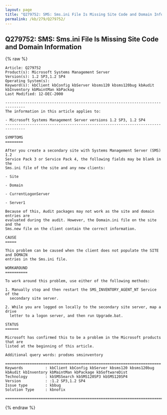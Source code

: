 ```yaml
---
layout: page
title: "Q279752: SMS: Sms.ini File Is Missing Site Code and Domain Information"
permalink: /kb/279/Q279752/
---
```


## Q279752: SMS: Sms.ini File Is Missing Site Code and Domain Information

{% raw %}

	Article: Q279752
	Product(s): Microsoft Systems Management Server
	Version(s): 1.2 SP3,1.2 SP4
	Operating System(s): 
	Keyword(s): kbClient kbConfig kbServer kbsms120 kbsms120bug kbAudit kbInventory kbMaintMan kbPackag
	Last Modified: 12-DEC-2000
	
	-------------------------------------------------------------------------------
	The information in this article applies to:
	
	- Microsoft Systems Management Server versions 1.2 SP3, 1.2 SP4 
	-------------------------------------------------------------------------------
	
	SYMPTOMS
	========
	
	After you create a secondary site with Systems Management Server (SMS) 1.2
	Service Pack 3 or Service Pack 4, the following fields may be blank in the
	Sms.ini file of the site and any new clients:
	
	- Site
	
	- Domain
	
	- CurrentLogonServer
	
	- Server1
	
	Because of this, Audit packages may not work as the site and domain entries are
	evaluated during the audit. However, the Domain.ini file on the site and the
	Sms.new file on the client contain the correct information.
	
	CAUSE
	=====
	
	This problem can be caused when the client does not populate the SITE and DOMAIN
	entries in the Sms.ini file.
	
	WORKAROUND
	==========
	
	To work around this problem, use either of the following methods:
	
	1. Manually stop and then restart the SMS_INVENTORY_AGENT_NT Service of the
	  secondary site server.
	
	2. While you are logged on locally to the secondary site server, map a drive
	  letter to a logon server, and then run Upgrade.bat.
	
	STATUS
	======
	
	Microsoft has confirmed this to be a problem in the Microsoft products that are
	listed at the beginning of this article.
	
	Additional query words: prodsms smsinventory
	
	======================================================================
	Keywords          : kbClient kbConfig kbServer kbsms120 kbsms120bug kbAudit kbInventory kbMaintMan kbPackage kbSoftwareDist 
	Technology        : kbSMSSearch kbSMS120SP3 kbSMS120SP4
	Version           : :1.2 SP3,1.2 SP4
	Issue type        : kbbug
	Solution Type     : kbnofix
	
	=============================================================================
	

{% endraw %}
